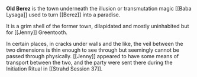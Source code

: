**Old Berez** is the town underneath the illusion or transmutation magic [[Baba Lysaga]] used to turn [[Berez]] into a paradise.

It is a grim shell of the former town, dilapidated and mostly uninhabited but for [[Jenny]] Greentooth. 

In certain places, in cracks under walls and the like, the veil between the two dimensions is thin enough to see through but seemingly cannot be passed through physically. [[Jenny]] appeared to have some means of transport between the two, and the party were sent there during the Initiation Ritual in [[Strahd Session 37]].